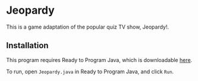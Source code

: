 # Jeopardy
This is a game adaptation of the popular quiz TV show, Jeopardy!.
## Installation
This program requires Ready to Program Java, which is downloadable [here](http://compsci.ca/holtsoft/).

To run, open `Jeopardy.java` in Ready to Program Java, and click `Run`.
